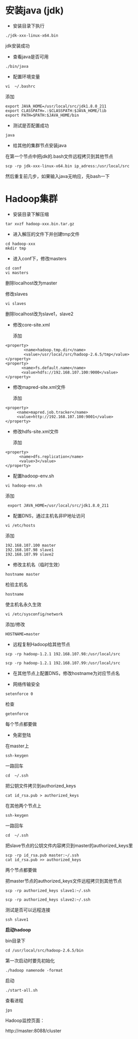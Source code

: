 # 安装java (jdk)

* 安装目录下执行

```shell
./jdk-xxx-linux-x64.bin 
```

jdk安装成功

* 查看java是否可用

```shell
./bin/java
```

* 配置环境变量

```shell
vi  ~/.bashrc
```

添加

```shell
export JAVA_HOME=/usr/local/src/jdk1.8.0_211
export CLASSPATH=.:$CLASSPATH:$JAVA_HOME/lib
export PATH=$PATH:$JAVA_HOME/bin
```

* 测试是否配置成功

```shell
java
```

* 给其他的集群节点安装java

在第一个节点中把jdk的.bash文件远程拷贝到其他节点

```shell
scp -rp jdk-xxx-linux-x64.bin ip_adress:/usr/local/src
```

然后重复前几步，如果输入java无响应，先bash一下

# Hadoop集群

* 安装目录下解压缩

```shell
tar xvzf hadoop-xxx.bin.tar.gz
```

* 进入解压的文件下并创建tmp文件

```shell
cd hadoop-xxx
mkdir tmp
```

* 进入conf下，修改masters

```shell
cd conf
vi masters
```

删除localhost改为master

修改slaves

```shell
vi slaves
```

删除localhost改为slave1，slave2

* 修改core-site.xml

   添加

```shell
<property>
        <name>hadoop.tmp.dir</name>
        <value>/usr/local/src/hadoop-2.6.5/tmp</value>
</property>
<property>
       <name>fs.default.name</name>
       <value>hdfs://192.168.107.100:9000</value>
</property>
```

* 修改mapred-site.xml文件

   添加

```shell
<property>
     <name>mapred.job.tracker</name>
     <value>http://192.168.107.100:9001</value>
</property>
```

* 修改hdfs-site.xml文件

  添加

```shell
<property>
      <name>dfs.replication</name>
      <value>3</value>
</property>
```

* 配置hadoop-env.sh

```shell
vi hadoop-env.sh
```

添加

```shell
 export JAVA_HOME=/usr/local/src/jdk1.8.0_211
```

* 配置DNS，通过主机名非IP地址访问

```shell
vi /etc/hosts
```

添加

```shell
192.168.107.100 master
192.168.107.98 slave1
192.168.107.99 slave2
```

* 修改主机名（临时生效）

```shell
hostname master
```

检验主机名

```shell
hostname
```

使主机名永久生效

```shell
vi /etc/sysconfig/network
```

添加/修改

```shell
HOSTNAME=master
```

* 远程复制Hadoop给其他节点

```shell
scp -rp hadoop-1.2.1 192.168.107.98:/usr/local/src

scp -rp hadoop-1.2.1 192.168.107.99:/usr/local/src
```

* 在其他节点上配置DNS，修改hostname为对应节点名

* 网络传输安全

```shell
setenforce 0
```

检查

```shell
getenforce
```

每个节点都要做

* 免密登陆

在master上

```shell
ssh-keygen
```

一路回车

 ```shell
cd  ~/.ssh
 ```

把公钥文件拷贝到authorized_keys

```shell
cat id_rsa.pub > authorized_keys
```

在其他两个节点上

```shell
ssh-keygen
```

一路回车

 ```shell
cd  ~/.ssh
 ```

把slave节点的公钥文件内容拷贝到master的authorized_keys里

 ```shell
scp -rp id_rsa.pub master:~/.ssh
cat id_rsa.pub >> authorized_keys
 ```

两个节点都要做

把master节点的authorized_keys文件远程拷贝到其他节点

```shell
scp -rp authorized_keys slave1:~/.ssh

scp -rp authorized_keys slave2:~/.ssh
```

测试是否可以远程连接

```shell
ssh slave1
```

**启动hadoop**

bin目录下

```shell
cd /usr/local/src/hadoop-2.6.5/bin
```

第一次启动时要先初始化

```shell
./hadoop namenode -format
```

启动

```shell
./start-all.sh
```

查看进程

```shell
jps
```

Hadoop监控页面：

http://master:8088/cluster